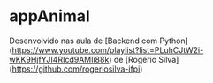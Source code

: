 # appAnimal
 
Desenvolvido nas aula de [Backend com Python] (https://www.youtube.com/playlist?list=PLuhCJtW2i-wKK9HjfYJI4RIcd9AMIi88k) de [Rogério Silva] (https://github.com/rogeriosilva-ifpi)
